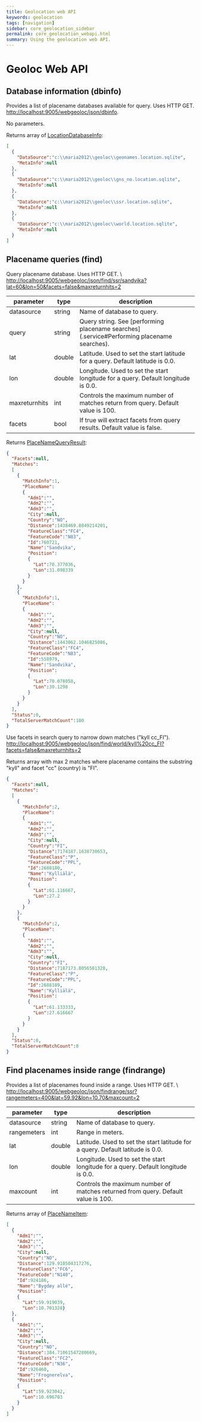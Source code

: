 ```yaml
---
title: Geolocation web API
keywords: geolocation
tags: [navigation]
sidebar: core_geolocation_sidebar
permalink: core_geolocation_webapi.html
summary: Using the geolocation web API.
---
```


# Geoloc Web API

## Database information (dbinfo)

Provides a list of placename databases available for query. Uses HTTP GET.
[http://localhost:9005/webgeoloc/json/dbinfo](http://localhost:9005/webgeoloc/json/dbinfo).

No parameters.

Returns array of [LocationDatabaseInfo](http://support.teleplanglobe.com/mariagdkdoc/html/180C1DC4.htm):

```json
[
  {
    "DataSource":"c:\\maria2012\\geoloc\\geonames.location.sqlite",
    "MetaInfo":null
  },
  {
    "DataSource":"c:\\maria2012\\geoloc\\gns_no.location.sqlite",
    "MetaInfo":null
  },
  {
    "DataSource":"c:\\maria2012\\geoloc\\ssr.location.sqlite",
    "MetaInfo":null
  },
  {
    "DataSource":"c:\\maria2012\\geoloc\\world.location.sqlite",
    "MetaInfo":null
  }
]
```

## Placename queries (find)

Query placename database. Uses HTTP GET. \\
[http://localhost:9005/webgeoloc/json/find/ssr/sandvika?lat=60&lon=50&facets=false&maxreturnhits=2](http://localhost:9005/webgeoloc/json/find/ssr/sandvika?lat=60&lon=50&facets=false&maxreturnhits=2)

 | parameter     | type   | description                                                                                | 
 | ---------     | ----   | -----------                                                                                | 
 | datasource    | string | Name of database to query.                                                                 | 
 | query         | string | Query string. See [performing placename searches](.service#Performing placename searches). | 
 | lat           | double | Latitude. Used to set the start latitude for a query. Default latitude is 0.0.             | 
 | lon           | double | Longitude. Used to set the start longitude for a query. Default longitude is 0.0.          | 
 | maxreturnhits | int    | Controls the maximum number of matches return from query. Default value is 100.            | 
 | facets        | bool   | If true will extract facets from query results. Default value is false.                    | 

Returns [PlaceNameQueryResult](http://support.teleplanglobe.com/mariagdkdoc/html/B597738D.htm):

```json
{
  "Facets":null,
  "Matches":
  [
    {
      "MatchInfo":1,
      "PlaceName":      
      {        
        "Adm1":"",
        "Adm2":"",
        "Adm3":"",
        "City":null,
        "Country":"NO",
        "Distance":1438469.8849214201,
        "FeatureClass":"FC4",
        "FeatureCode":"N83",
        "Id":760721,
        "Name":"Sandvika",
        "Position":
        {
          "Lat":70.377036,
          "Lon":31.098339
        }
      }
    },
    {
      "MatchInfo":1,
      "PlaceName":
      {
        "Adm1":"",
        "Adm2":"",
        "Adm3":"",
        "City":null,
        "Country":"NO",
        "Distance":1443062.1046825086,
        "FeatureClass":"FC4",
        "FeatureCode":"N83",
        "Id":558979,
        "Name":"Sandvika",
        "Position":
        {
          "Lat":70.078058,
          "Lon":30.1298
        }
      }
    }
  ],
  "Status":0,
  "TotalServerMatchCount":100
}
```

Use facets in search query to narrow down matches ("kyll cc_FI").
[http://localhost:9005/webgeoloc/json/find/world/kyll%20cc_FI?facets=false&maxreturnhits=2](http://localhost:9005/webgeoloc/json/find/world/kyll%20cc_FI?facets=false&maxreturnhits=2)

Returns array with max 2 matches where placename contains the substring "kyll" and facet "cc" (country) is "FI".

```json
{
  "Facets":null,
  "Matches":
  [
    {
      "MatchInfo":2,
      "PlaceName":
      {
        "Adm1":"",
        "Adm2":"",
        "Adm3":"",
        "City":null,
        "Country":"FI",
        "Distance":7174187.1638730653,
        "FeatureClass":"P",
        "FeatureCode":"PPL",
        "Id":2688180,
        "Name":"Kylliälä",
        "Position":
        {
          "Lat":61.116667,
          "Lon":27.2
        }
      }
    },
    {
      "MatchInfo":2,
      "PlaceName":
      {
        "Adm1":"",
        "Adm2":"",
        "Adm3":"",
        "City":null,
        "Country":"FI",
        "Distance":7187173.8056581328,
        "FeatureClass":"P",
        "FeatureCode":"PPL",
        "Id":2688189,
        "Name":"Kylliälä",
        "Position":
        {
          "Lat":61.133333,
          "Lon":27.616667
        }
      }
    }
  ],
  "Status":0,
  "TotalServerMatchCount":8
}
```

## Find placenames inside range (findrange)

Provides a list of placenames found inside a range. Uses HTTP GET. \\
[http://localhost:9005/webgeoloc/json/findrange/ssr?rangemeters=400&lat=59.92&lon=10.70&maxcount=2](http://localhost:9005/webgeoloc/json/findrange/ssr?rangemeters=400&lat=59.92&lon=10.70&maxcount=2)


 | parameter   | type   | description                                                                       | 
 | ---------   | ----   | -----------                                                                       | 
 | datasource  | string | Name of database to query.                                                        | 
 | rangemeters | int    | Range in meters.                                                                  | 
 | lat         | double | Latitude. Used to set the start latitude for a query. Default latitude is 0.0.    | 
 | lon         | double | Longitude. Used to set the start longitude for a query. Default longitude is 0.0. | 
 | maxcount    | int    | Controls the maximum number of matches returned from query. Default value is 100. | 

Returns array of [PlaceNameItem](http://support.teleplanglobe.com/mariagdkdoc/html/B7F470FE.htm):

```json
[
  {
    "Adm1":"",
    "Adm2":"",
    "Adm3":"",
    "City":null,
    "Country":"NO",
    "Distance":129.910504317276,
    "FeatureClass":"FC6",
    "FeatureCode":"N140",
    "Id":924186,
    "Name":"Bygdøy allé",
    "Position":
    {
      "Lat":59.919039,
      "Lon":10.701328}
  },
  {
    "Adm1":"",
    "Adm2":"",
    "Adm3":"",
    "City":null,
    "Country":"NO",
    "Distance":384.71061547280669,
    "FeatureClass":"FC2",
    "FeatureCode":"N36",
    "Id":926460,
    "Name":"Frognerelva",
    "Position":
    {
      "Lat":59.923042,
      "Lon":10.696703
    }
  }
]
```
